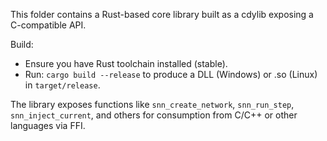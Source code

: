 This folder contains a Rust-based core library built as a cdylib exposing a C-compatible API.

Build:

- Ensure you have Rust toolchain installed (stable).
- Run: `cargo build --release` to produce a DLL (Windows) or .so (Linux) in `target/release`.

The library exposes functions like `snn_create_network`, `snn_run_step`, `snn_inject_current`, and others for consumption from C/C++ or other languages via FFI.
